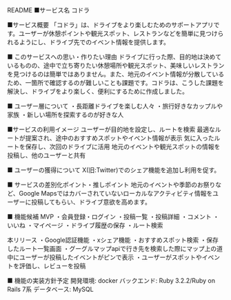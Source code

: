 README
■サービス名
コドラ

■サービス概要
「コドラ」は、ドライブをより楽しむためのサポートアプリです。ユーザーが休憩ポイントや観光スポット、レストランなどを簡単に見つけられるようにし、ドライブ先でのイベント情報を提供します。

■ このサービスへの思い・作りたい理由
ドライブに行った際、目的地は決めているものの、途中で立ち寄りたい休憩場所や観光スポット、美味しいレストランを見つけるのは簡単ではありません。また、地元のイベント情報が分散しているため、一箇所で確認するのが難しいことも課題です。コドラは、こうした課題を解決し、ドライブをより楽しく、便利にするために作成しました。

■ ユーザー層について
・長距離ドライブを楽しむ人々
 ・旅行好きなカップルや家族
 ・新しい場所を探索するのが好きな人

■サービスの利用イメージ
ユーザーが目的地を設定し、ルートを検索
最適なルートが提案され、途中のおすすめスポットやイベント情報が表示
気に入ったルートを保存し、次回のドライブに活用
地元のイベントや観光スポットの情報を投稿し、他のユーザーと共有

■ ユーザーの獲得について
X(旧:Twitter)でのシェア機能を追加し利用を促す。

■ サービスの差別化ポイント・推しポイント
地元のイベントや季節のお祭りなど、Google Mapsではカバーされていないローカルなアクティビティ情報をユーザーに投稿してもらい、ドライブ意欲を高めます。

■ 機能候補
MVP
・会員登録・ログイン
・投稿一覧
・投稿詳細
・コメント
・いいね
・マイページ
・ドライブ履歴の保存
・ルート検索

本リリース
・Google認証機能
・xシェア機能
・おすすめスポット検索
・保存したルート一覧画面
・グーグルマップapiで行き先を検索した際にマップ上の道中にユーザーが投稿したイベントがピンで表示
・ユーザーがスポットやイベントを評価し、レビューを投稿

■ 機能の実装方針予定
開発環境: docker
バックエンド: Ruby 3.2.2/Ruby on Rails 7系
データベース: MySQL
